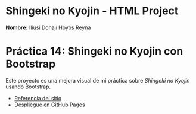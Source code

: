 # Shingeki no Kyojin - HTML Project

**Nombre:** Iliusi Donají Hoyos Reyna

# Práctica 14: Shingeki no Kyojin con Bootstrap

Este proyecto es una mejora visual de mi práctica sobre *Shingeki no Kyojin* usando Bootstrap.

- [Referencia del sitio](https://ejemplo.com)
- [Despliegue en GitHub Pages](https://usuario.github.io/repositorio)
